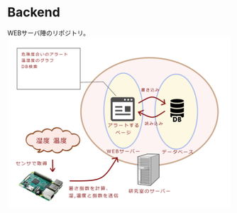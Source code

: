 # Backend
WEBサーバ陣のリポジトリ。
![解説図](https://github.com/Noshin0251/Backend/blob/master/%E8%A7%A3%E8%AA%AC%E5%9B%B3/%E5%9B%B3.png)
